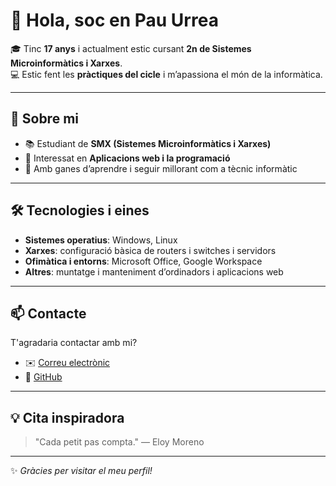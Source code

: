 # 👋 Hola, soc en Pau Urrea

🎓 Tinc **17 anys** i actualment estic cursant **2n de Sistemes Microinformàtics i Xarxes**.  
💻 Estic fent les **pràctiques del cicle** i m’apassiona el món de la informàtica.  

---

## 🌱 Sobre mi
- 📚 Estudiant de **SMX (Sistemes Microinformàtics i Xarxes)**  
- 🔧 Interessat en **Aplicacions web i la programació**  
- 🚀 Amb ganes d’aprendre i seguir millorant com a tècnic informàtic  

---

## 🛠️ Tecnologies i eines
- **Sistemes operatius**: Windows, Linux  
- **Xarxes**: configuració bàsica de routers i switches i servidors 
- **Ofimàtica i entorns**: Microsoft Office, Google Workspace  
- **Altres**: muntatge i manteniment d’ordinadors  i aplicacions web

---

## 📫 Contacte
T'agradaria contactar amb mi?
- ✉️ [Correu electrònic](mailto:alu.pau.urrea@mataro.epiaedu.cat)  
- 🐙 [GitHub](https://github.com/PauUB)  

---
## 💡 Cita inspiradora
> "Cada petit pas compta." — Eloy Moreno

---

✨ *Gràcies per visitar el meu perfil!*
